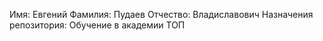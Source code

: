 Имя: Евгений
Фамилия: Пудаев
Отчество: Владиславович
Назначения репозитория: Обучение в академии ТОП
